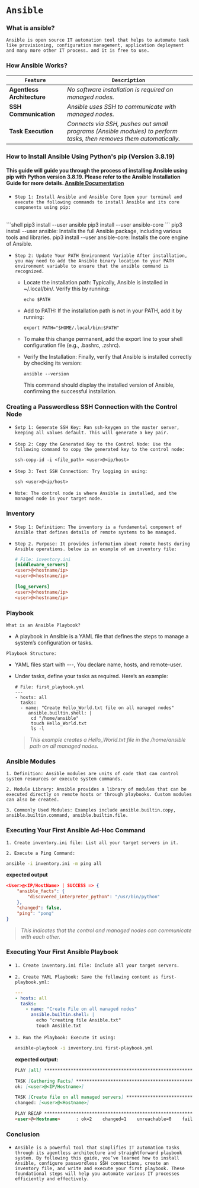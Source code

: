 # `Ansible`


### **What is ansible?**
```Ansible is open source IT automation tool that helps to automate task like provisioning, configuration management, application deployment and many more other IT process. and it is free to use.```

### **How Ansible Works?**
| `Feature`                | `Description`                                                                                     |
|------------------------|-------------------------------------------------------------------------------------------------|
| **Agentless Architecture** | *No software installation is required on managed nodes.*                                          |
| **SSH Communication**       | *Ansible uses SSH to communicate with managed nodes.*                                             |
| **Task Execution**          | *Connects via SSH, pushes out small programs (Ansible modules) to perform tasks, then removes them automatically.* |


### **How to Install Ansible Using Python's pip (Version 3.8.19)**
#### This guide will guide you through the process of installing Ansible using pip with Python version 3.8.19. Please refer to the Ansible Installation Guide for more details.  [Ansible Documentation](https://docs.ansible.com/ansible/latest/installation_guide/intro_installation.html#pip-install)  
  - `Step 1: Install Ansible and Ansible Core Open your terminal and execute the following commands to install Ansible and its core components using pip:`  
  <br>
    ```shell
    pip3 install --user ansible
    pip3 install --user ansible-core
    ```
    pip3 install --user ansible: Installs the full Ansible package, including various tools and libraries.  
    pip3 install --user ansible-core: Installs the core engine of Ansible.  

- `Step 2: Update Your PATH Environment Variable After installation, you may need to add the Ansible binary location to your PATH environment variable to ensure that the ansible command is recognized.`  
  - Locate the installation path: Typically, Ansible is installed in ~/.local/bin/. Verify this by running:
    <br>
    ```shell
    echo $PATH
    ```
  - Add to PATH: If the installation path is not in your PATH, add it by running:
    <br>
    ```shell
    export PATH="$HOME/.local/bin:$PATH"
    ```
  - To make this change permanent, add the export line to your shell configuration file (e.g., .bashrc, .zshrc).
  
  - Verify the Installation: Finally, verify that Ansible is installed correctly by checking its version:
    <br>
    ```shell
    ansible --version
    ```
    This command should display the installed version of Ansible, confirming the successful installation.

### **Creating a Passwordless SSH Connection with the Control Node**
- `Setp 1: Generate SSH Key: Run ssh-keygen on the master server, keeping all values default. This will generate a key pair.`
  
- `Step 2: Copy the Generated Key to the Control Node: Use the following command to copy the generated key to the control node:`
  ```shell
  ssh-copy-id -i <file_path> <user>@<ip/host>
  ```
- `Step 3: Test SSH Connection: Try logging in using:`
  ```shell
  ssh <user>@<ip/host>
  ```
- `Note: The control node is where Ansible is installed, and the managed node is your target node.`

### **Inventory**
- `Step 1: Definition: The inventory is a fundamental component of Ansible that defines details of remote systems to be managed.`
  
- `Step 2. Purpose: It provides information about remote hosts during Ansible operations. below is an example of an inventory file:`
  ```ini
  # File: inventory.ini
  [middleware_servers]
  <user>@<hostname/ip>
  <user>@<hostname/ip>

  [log_servers]
  <user>@<hostname/ip>
  <user>@<hostname/ip>
  ```

### **Playbook**
`What is an Ansible Playbook?`  
- A playbook in Ansible is a YAML file that defines the steps to manage a system’s configuration or tasks.

`Playbook Structure:`  
- YAML files start with ---, You declare name, hosts, and remote-user.  
- Under tasks, define your tasks as required.
Here’s an example:

  ```text
  # File: first_playbook.yml
  ---
  - hosts: all
    tasks:
    - name: "Create Hello_World.txt file on all managed nodes"
       ansible.builtin.shell: |
        cd "/home/ansible"
        touch Hello_World.txt
        ls -l
  ```
  >*This example creates a Hello_World.txt file in the /home/ansible path on all managed nodes.*

### **Ansible Modules**
```1. Definition: Ansible modules are units of code that can control system resources or execute system commands.```  
  
```2. Module Library: Ansible provides a library of modules that can be executed directly on remote hosts or through playbooks. Custom modules can also be created.```

```3. Commonly Used Modules: Examples include ansible.builtin.copy, ansible.builtin.command, ansible.builtin.file.```

### **Executing Your First Ansible Ad-Hoc Command**
```1. Create inventory.ini file: List all your target servers in it.```  
  
`2. Execute a Ping Command:`  
  ```bash
  ansible -i inventory.ini -m ping all
  ```
  **expected output**
  ```json
  <User>@<IP/HostName> | SUCCESS => {
      "ansible_facts": {
          "discovered_interpreter_python": "/usr/bin/python"
      },
      "changed": false,
      "ping": "pong"
  }
  ```
  >*This indicates that the control and managed nodes can communicate with each other.*


### **Executing Your First Ansible Playbook**
- ```1. Create inventory.ini file: Include all your target servers.```  

- ```2. Create YAML Playbook: Save the following content as first-playbook.yml:```
  ```yaml
  ---
  - hosts: all
    tasks:
      - name: "Create File on all managed nodes"
        ansible.builtin.shell: |
          echo "creating file Ansible.txt"
          touch Ansible.txt
  ```
- ```3. Run the Playbook: Execute it using:```
    ```bash
    ansible-playbook -i inventory.ini first-playbook.yml 
    ```
    **expected output:**
    ```markdown
    PLAY [all] *******************************************************************************************************************

    TASK [Gathering Facts] *******************************************************************************************************
    ok: [<user>@<IP/Hostname>]

    TASK [Create file on all managed servers] ************************************************************************************
    changed: [<user>@<Hostname>]

    PLAY RECAP *******************************************************************************************************************
    <user>@<Hostname>      : ok=2    changed=1    unreachable=0    failed=0    skipped=0    rescued=0    ignored=0
  ```  

### **Conclusion**
- `Ansible is a powerful tool that simplifies IT automation tasks through its agentless architecture and straightforward playbook system. By following this guide, you’ve learned how to install Ansible, configure passwordless SSH connections, create an inventory file, and write and execute your first playbook. These foundational steps will help you automate various IT processes efficiently and effectively.`
